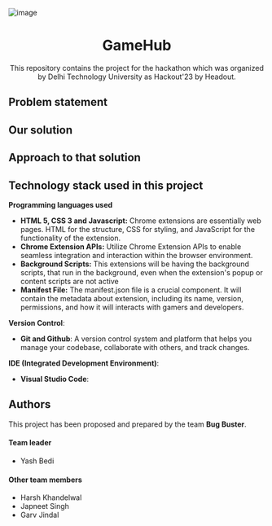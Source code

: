 ![image](https://github.com/pvt-jsd/GameHub/assets/121565931/f04faa1d-8208-4d7c-b3cc-bf3e6d1f79fe)<div align="center">
<h1>GameHub</h1>
This repository contains the project for the hackathon which was organized by Delhi Technology University as Hackout'23 by Headout.
</div>

## Problem statement

## Our solution

## Approach to that solution

## Technology stack used in this project
**Programming languages used**
- **HTML 5, CSS 3 and Javascript:** Chrome extensions are essentially  web pages. HTML for the structure,
CSS for styling, and JavaScript for the  functionality of the extension.
- **Chrome Extension APIs:** Utilize Chrome Extension APIs to  enable seamless integration and  interaction within the browser  environment.
- **Background Scripts:** This extensions will be having the  background scripts, that run in the  background, even when the  extension's popup or content scripts  are not active
- **Manifest File:** The manifest.json file is a crucial  component. It will contain the  metadata about extension,  including its name, version,  permissions, and how it will  interacts with gamers and  developers.

**Version Control**:
- **Git and Github**: A version control system and platform that helps you manage your codebase, collaborate with others, and track changes.

**IDE (Integrated Development Environment)**:
- **Visual Studio Code**: 

## Authors
This project has been proposed and prepared by the team **Bug Buster**.
#### Team leader
* Yash Bedi
#### Other team members
* Harsh Khandelwal
* Japneet Singh
* Garv Jindal
